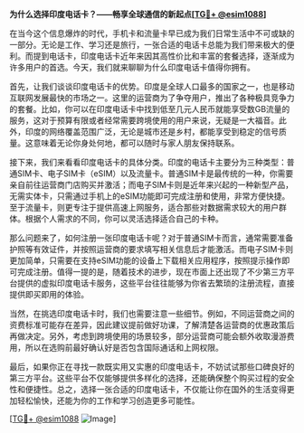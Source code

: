 **为什么选择印度电话卡？——畅享全球通信的新起点[[TG💪+ @esim1088](https://t.me/s/esim1088)]**

在当今这个信息爆炸的时代，手机卡和流量卡早已成为我们日常生活中不可或缺的一部分。无论是工作、学习还是旅行，一张合适的电话卡总能为我们带来极大的便利。而提到电话卡，印度电话卡近年来因其高性价比和丰富的套餐选择，逐渐成为许多用户的首选。今天，我们就来聊聊为什么印度电话卡值得你拥有。

首先，让我们谈谈印度电话卡的优势。印度是全球人口最多的国家之一，也是移动互联网发展最快的市场之一。这里的运营商为了争夺用户，推出了各种极具竞争力的套餐。比如，你可以在印度电话卡中找到低至几元人民币就能享受数GB流量的服务，这对于预算有限或者经常需要跨境使用的用户来说，无疑是一大福音。此外，印度的网络覆盖范围广泛，无论是城市还是乡村，都能享受到稳定的信号质量。这意味着无论你身处何地，都可以随时与家人朋友保持联系。

接下来，我们来看看印度电话卡的具体分类。印度的电话卡主要分为三种类型：普通SIM卡、电子SIM卡（eSIM）以及流量卡。普通SIM卡是最传统的一种，你需要亲自前往运营商门店购买并激活；而电子SIM卡则是近年来兴起的一种新型产品，无需实体卡，只需通过手机上的eSIM功能即可完成注册和使用，非常方便快捷。至于流量卡，则更专注于提供高速上网服务，适合那些对数据需求较大的用户群体。根据个人需求的不同，你可以灵活选择适合自己的卡种。

那么问题来了，如何注册一张印度电话卡呢？对于普通SIM卡而言，通常需要准备护照等有效证件，并按照运营商的要求填写相关信息后才能激活。而电子SIM卡则更加简单，只需要在支持eSIM功能的设备上下载相关应用程序，按照提示操作即可完成注册。值得一提的是，随着技术的进步，现在市面上还出现了不少第三方平台提供的虚拟印度电话卡服务，这些平台往往能够为你省去繁琐的注册流程，直接提供即买即用的体验。

当然，在挑选印度电话卡时，我们也需要注意一些细节。例如，不同运营商之间的资费标准可能存在差异，因此建议提前做好功课，了解清楚各运营商的优惠政策后再做决定。另外，考虑到跨境使用的场景较多，部分运营商可能会额外收取漫游费用，所以在选购前最好确认好是否包含国际通话和上网权限。

最后，如果你正在寻找一款既实用又实惠的印度电话卡，不妨试试那些口碑良好的第三方平台。这些平台不仅能够提供多样化的选择，还能确保整个购买过程的安全性和便捷性。总之，选择一张合适的印度电话卡，不仅能让你在国外的生活变得更加轻松愉快，还能为你的工作和学习创造更多可能性。

[[TG💪+ @esim1088](https://t.me/s/esim1088) ![Image](https://i.postimg.cc/4NQfJmqS/Snipaste-2025-05-13-00-14-12.png)]